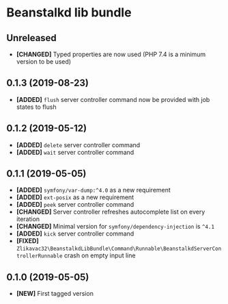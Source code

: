 # Beanstalkd lib bundle

## Unreleased

* **[CHANGED]** Typed properties are now used (PHP 7.4 is a minimum version to be used)

## 0.1.3 (2019-08-23)

* **[ADDED]** `flush` server controller command now be provided with job states to flush

## 0.1.2 (2019-05-12)

* **[ADDED]** `delete` server controller command
* **[ADDED]** `wait` server controller command

## 0.1.1 (2019-05-05)

* **[ADDED]** `symfony/var-dump:^4.0` as a new requirement
* **[ADDED]** `ext-posix` as a new requirement
* **[ADDED]** `peek` server controller command
* **[CHANGED]** Server controller refreshes autocomplete list on every iteration
* **[CHANGED]** Minimal version for `symfony/dependency-injection` is `^4.1`
* **[ADDED]** `kick` server controller command
* **[FIXED]** `Zlikavac32\BeanstalkdLibBundle\Command\Runnable\BeanstalkdServerControllerRunnable` crash on empty input line

## 0.1.0 (2019-05-05)

* **[NEW]** First tagged version
